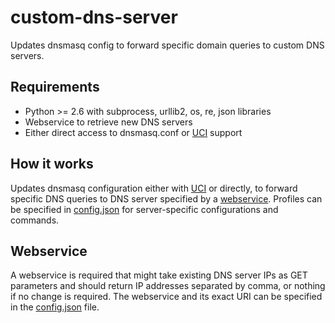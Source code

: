 # custom-dns-server
Updates dnsmasq config to forward specific domain queries to custom DNS servers.

## Requirements
 * Python >= 2.6 with subprocess, urllib2, os, re, json libraries
 * Webservice to retrieve new DNS servers
 * Either direct access to dnsmasq.conf or [UCI][uci] support
 
 
## How it works
Updates dnsmasq configuration either with [UCI][uci] or directly, to forward specific DNS queries to DNS server specified by a [webservice](#webservice).
Profiles can be specified in [config.json](blob/master/config.json) for server-specific configurations and commands.


## Webservice
A webservice is required that might take existing DNS server IPs as GET parameters and should return IP addresses separated by comma, or nothing if no change is required. The webservice and its exact URI can be specified in the [config.json](blob/master/config.json) file.


[uci]:http://nbd.name/gitweb.cgi?p=uci.git;a=summary
